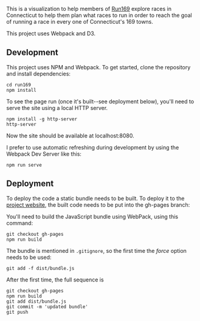This is a visualization to help members of [Run169](http://www.debticonn.org/)
explore races in Connecticut to help them plan what races to run in order to
reach the goal of running a race in every one of Connecticut's 169 towns.

This project uses Webpack and D3.

## Development

This project uses NPM and Webpack. To get started, clone the repository
and install dependencies:

```
cd run169
npm install
```

To see the page run (once it's built--see deployment below), you'll need to
serve the site using a local HTTP server.

```
npm install -g http-server
http-server
```

Now the site should be available at localhost:8080.

I prefer to use automatic refreshing during development by using the Webpack
Dev Server like this:

```
npm run serve
```

## Deployment

To deploy the code a static bundle needs to be built. To deploy it to
the [project website](https://jpasini.github.io/run169), the built code
needs to be put into the gh-pages branch:

You'll need to build the JavaScript bundle using WebPack, using this command:

```
git checkout gh-pages
npm run build
```

The bundle is mentioned in `.gitignore`, so the first time the *force*
option needs to be used:

```
git add -f dist/bundle.js
```

After the first time, the full sequence is

```
git checkout gh-pages
npm run build
git add dist/bundle.js
git commit -m 'updated bundle'
git push
```


